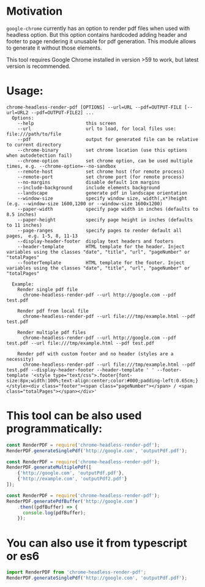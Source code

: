 # Motivation
`google-chrome` currently has an option to render pdf files when used with headless option. But this option contains hardcoded adding header and footer to page rendering it unusable for pdf generation. This module allows to generate it without those elements.


This tool requires Google Chrome installed in version >59 to work, but latest version is recommended.

# Usage: 
```
chrome-headless-render-pdf [OPTIONS] --url=URL --pdf=OUTPUT-FILE [--url=URL2 --pdf=OUTPUT-FILE2] ...
  Options:
    --help                   this screen
    --url                    url to load, for local files use: file:///path/to/file
    --pdf                    output for generated file can be relative to current directory
    --chrome-binary          set chrome location (use this options when autodetection fail)
    --chrome-option          set chrome option, can be used multiple times, e.g. --chrome-option=--no-sandbox
    --remote-host            set chrome host (for remote process)
    --remote-port            set chrome port (for remote process)
    --no-margins             disable default 1cm margins
    --include-background     include elements background
    --landscape              generate pdf in landscape orientation
    --window-size            specify window size, width(,x*)height (e.g. --window-size 1600,1200 or --window-size 1600x1200)
    --paper-width            specify page width in inches (defaults to 8.5 inches)
    --paper-height           specify page height in inches (defaults to 11 inches)
    --page-ranges            specify pages to render default all pages,  e.g. 1-5, 8, 11-13
    --display-header-footer  display text headers and footers
    --header-template        HTML template for the header. Inject variables using the classes "date", "title", "url", "pageNumber" or "totalPages"
    --footerTemplate         HTML template for the footer. Inject variables using the classes "date", "title", "url", "pageNumber" or "totalPages"
    
  Example:
    Render single pdf file
      chrome-headless-render-pdf --url http://google.com --pdf test.pdf
    
    Render pdf from local file
      chrome-headless-render-pdf --url file:///tmp/example.html --pdf test.pdf
    
    Render multiple pdf files
      chrome-headless-render-pdf --url http://google.com --pdf test.pdf --url file:///tmp/example.html --pdf test.pdf
    
    Render pdf with custom footer and no header (styles are a necessity)
      chrome-headless-render-pdf --url file:///tmp/example.html --pdf test.pdf --display-header-footer --header-template ' ' --footer-template '<style type="text/css">.footer{font-size:8px;width:100%;text-align:center;color:#000;padding-left:0.65cm;}</style><div class="footer"><span class="pageNumber"></span> / <span class="totalPages"></span></div>'
```

# This tool can be also used programmatically:

```js
const RenderPDF = require('chrome-headless-render-pdf');
RenderPDF.generateSinglePdf('http://google.com', 'outputPdf.pdf');
```

```js
const RenderPDF = require('chrome-headless-render-pdf');
RenderPDF.generateMultiplePdf([
    {'http://google.com', 'outputPdf.pdf'},
    {'http://example.com', 'outputPdf2.pdf'}
]);
```

```js
const RenderPDF = require('chrome-headless-render-pdf');
RenderPDF.generatePdfBuffer('http://google.com')
    .then((pdfBuffer) => {
      console.log(pdfBuffer);
    });
```

# You can also use it from typescript or es6

```ts
import RenderPDF from 'chrome-headless-render-pdf';
RenderPDF.generateSinglePdf('http://google.com', 'outputPdf.pdf');
```